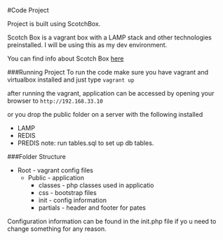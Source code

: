 #Code Project

Project is built using ScotchBox.

Scotch Box is a vagrant box with a LAMP stack and other technologies preinstalled.
I will be using this as my dev environment.

You can find info about Scotch Box [here](https://box.scotch.io/)

###Running Project
To run the code make sure you have vagrant and virtualbox installed
and just type `vagrant up`

after running the vagrant, application can be accessed by opening your browser to `http://192.168.33.10`

or you drop the public folder on a server with the following installed
* LAMP
* REDIS
* PREDIS
note: run tables.sql to set up db tables.

###Folder Structure
* Root - vagrant config files
  * Public - application
    * classes - php classes used in applicatio
    * css - bootstrap files
    * init - config information
    * partials - header and footer for pates
        
Configuration information can be found in the init.php file if yo
u need to change something for any reason.
